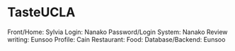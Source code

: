 # TasteUCLA

Front/Home: Sylvia
Login: Nanako
Password/Login System: Nanako
Review writing: Eunsoo
Profile: Cain
Restaurant: 
Food: 
Database/Backend: Eunsoo
